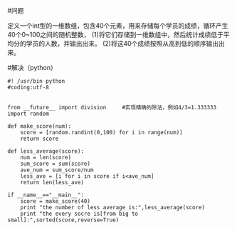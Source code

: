 #问题

定义一个int型的一维数组，包含40个元素，用来存储每个学员的成绩，循环产生40个0~100之间的随机整数，
(1)将它们存储到一维数组中，然后统计成绩低于平均分的学员的人数，并输出出来。
(2)将这40个成绩按照从高到低的顺序输出出来。


#解决（python）

	#! /usr/bin python
	#coding:utf-8
	
	
	from __future__ import division     #实现精确的除法，例如4/3=1.333333
	import random
	
	def make_score(num):
	    score = [random.randint(0,100) for i in range(num)]
	    return score
	
	def less_average(score):
	    num = len(score)
	    sum_score = sum(score)
	    ave_num = sum_score/num
	    less_ave = [i for i in score if i<ave_num]
	    return len(less_ave)
	
	if __name__=="__main__":
	    score = make_score(40)
	    print "the number of less average is:",less_average(score)
	    print "the every socre is[from big to small]:",sorted(score,reverse=True)
